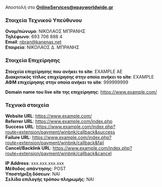 Αποστολή στο **OnlineServices@epayworldwide.gr**

### Στοιχεία Τεχνικού Υπεύθυνου
**Ονομ/πώνυμο**: ΝΙΚΟΛΑΟΣ ΜΠΡΑΝΗΣ  
**Τηλέφωνο**: 693 706 888 4  
**Email**: nbran@kanenas.net  
**Εταιρεία**: ΝΙΚΟΛΑΟΣ Δ. ΜΠΡΑΝΗΣ  

### Στοιχεία Επιχείρησης
**Στοιχεία επιχείρησης που ανήκει το site**: EXAMPLE AE  
**Διακριτικός τίτλος επιχείρησης στην οποία ανήκει το site**: EXAMPLE  
**ΑΦΜ επιχείρησης στην οποία ανήκει το site**: 999999999  

**Domain name του live site της επιχείρησης**: https://www.example.com/  

### Τεχνικά στοιχεία
**Website URL**: https://www.example.com/  
**Referrer URL**: https://www.example.com/index.php  
**Success URL**: https://www.example.com/index.php?route=extension/payment/winbnk/callback&success  
**Failure URL**: https://www.example.com/index.php?route=extension/payment/winbnk/callback&fail  
**Cancel/Backlink URL**: https://www.example.com/index.php?route=extension/payment/winbnk/callback&cancel  

**IP Address**: xxx.xxx.xxx.xxx  
**Μέθοδος απάντησης**: POST  
**Υποστήριξη δόσεων**: ΝΑΙ  
**Σελίδα επιλογής τρόπου πληρωμής**: NAI  
